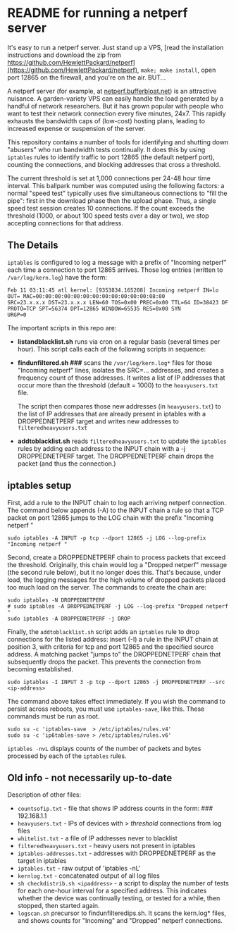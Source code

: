 # README for running a netperf server

It's easy to run a netperf server.
Just stand up a VPS,
[read the installation instructions and download the zip from https://github.com/HewlettPackard/netperf](https://github.com/HewlettPackard/netperf),
`make; make install`,
open port 12865 on the firewall,
and you're on the air.
BUT...

A netperf server (for example, at [netperf.bufferbloat.net](http://netperf.bufferbloat.net)) is an attractive nuisance.
A garden-variety VPS can easily handle the load generated by a handful of network researchers.
But it has grown popular with people who want to test their network connection every five minutes, 24x7.
This rapidly exhausts the bandwidth caps of (low-cost) hosting plans, leading to increased expense or suspension of the server.

This repository contains a number of tools for identifying and shutting down "abusers" who run bandwidth tests continually.
It does this by using `iptables` rules to identify traffic to port 12865 (the default netperf port), counting the connections, and blocking addresses that cross a threshold.

The current threshold is set at 1,000 connections per 24-48 hour time interval.
This ballpark number was computed using the following factors: a normal "speed test" typically uses five simultaneous connections to "fill the pipe": first in the download phase then the upload phase.
Thus, a single speed test session creates 10 connections.
If the count exceeds the threshold (1000, or about 100 speed tests over a day or two), we stop accepting connections for that address.

## The Details

`iptables` is configured to log a message with a prefix of "Incoming netperf" each time a connection to port 12865 arrives.
Those log entries (written to `/var/log/kern.log`) have the form:

```
Feb 11 03:11:45 atl kernel: [9353834.165208] Incoming netperf IN=lo OUT= MAC=00:00:00:00:00:00:00:00:00:00:00:00:08:00 
SRC=23.x.x.x DST=23.x.x.x LEN=60 TOS=0x00 PREC=0x00 TTL=64 ID=38423 DF PROTO=TCP SPT=56374 DPT=12865 WINDOW=65535 RES=0x00 SYN 
URGP=0
```

The important scripts in this repo are:

* **listandblacklist.sh** runs via cron on a regular basis (several times per hour).
This script calls each of the following scripts in sequence:

* **findunfiltered.sh ###** scans the `/var/log/kern.log*` files for those "Incoming 
netperf" lines,
isolates the SRC=... addresses, and creates a frequency count of those addresses. It writes a list of IP addresses
that occur more than the threshold (default = 1000) 
to the `heavyusers.txt` file.

   The script then compares those new addresses (in `heavyusers.txt`) to the list of IP addresses that are already present in iptables with a DROPPEDNETPERF target
and writes new addresses to `filteredheavyusers.txt`

* **addtoblacklist.sh** reads `filteredheavyusers.txt` to update the `iptables` rules by adding each address to the INPUT chain with a -j DROPPEDNETPERF target.
The DROPPEDNETPERF chain drops the packet (and thus the connection.) 

## iptables setup   

First, add a rule to the INPUT chain to log each arriving netperf connection.
The command below appends (-A) to the INPUT chain a rule so that a TCP packet on port 12865 jumps to the LOG chain with the prefix "Incoming netperf "

```
sudo iptables -A INPUT -p tcp --dport 12865 -j LOG --log-prefix "Incoming netperf "
```
Second, create a DROPPEDNETPERF chain to process packets that exceed the threshold.
Originally, this chain would log a "Dropped netperf" message (the second rule below), but it no longer does this.
That's because, under load, the logging messages for the high volume of dropped packets placed too much load on the server.
The commands to create the chain are:

```
sudo iptables -N DROPPEDNETPERF
# sudo iptables -A DROPPEDNETPERF -j LOG --log-prefix "Dropped netperf "
sudo iptables -A DROPPEDNETPERF -j DROP
```

Finally, the `addtoblacklist.sh` script adds an `iptables` rule to drop connections for the listed address:
insert (-I) a rule in the INPUT chain at position 3, with criteria for tcp and port 12865 and the specified source address.
A matching packet "jumps to" the DROPPEDNETPERF chain that subsequently drops the packet.
This prevents the connection from becoming established.

```
sudo iptables -I INPUT 3 -p tcp --dport 12865 -j DROPPEDNETPERF --src <ip-address>
```

The command above takes effect immediately.
If you wish the command to persist across reboots, you must use `iptables-save`, like this.
These commands must be run as root.

   ```
sudo su -c 'iptables-save  > /etc/iptables/rules.v4' 
sudo su -c 'ip6tables-save > /etc/iptables/rules.v6'
   ```
 
`iptables -nvL` displays counts of the number of packets and bytes processed by each of the `iptables` rules.

## Old info - not necessarily up-to-date

Description of other files:

   * `countsofip.txt` - file that shows IP address counts in the form: ### 192.168.1.1
   * `heavyusers.txt` - IPs of devices with > *threshold* connections from log files
   * `whitelist.txt` - a file of IP addresses never to blacklist
   * `filteredheavyusers.txt` - heavy users not present in iptables
   * `iptables-addresses.txt` - addresses with DROPPEDNETPERF as the target in iptables
   * `iptables.txt` - raw output of 'iptables -nL'
   * `kernlog.txt` - concatenated output of all log files
   * `sh checkdistrib.sh <ipaddress>` - a script to display the number of tests for each one-hour interval for a specified address.
This indicates whether the device was continually testing, or tested for a while, then stopped, then started again.
   * `logscan.sh` precursor to findunfilteredips.sh. It scans the kern.log* files, and
shows counts for "Incoming" and "Dropped" netperf connections.

